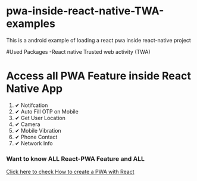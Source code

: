 # pwa-inside-react-native-TWA-examples

This is a android example of loading a react pwa inside react-native project

#Used Packages -React native Trusted web activity (TWA)


# Access all PWA Feature inside React Native App
<ol>
  <li><span>&#10004;</span> Notifcation</li>
  <li><span>&#10004;</span> Auto Fill OTP on Mobile</li>
  <li><span>&#10004;</span> Get User Location</li>
  <li><span>&#10004;</span> Camera</li>
  <li><span>&#10004;</span> Mobile Vibration</li>
  <li><span>&#10004;</span> Phone Contact</li>
  <li><span>&#10004;</span> Network Info</li>
</ol>



<h3>Want to know ALL React-PWA Feature and ALL </h3>
<a href="">Click here to check How to create a PWA with React </a>
